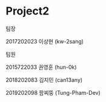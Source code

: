 # Project2


팀장

2017202023 이상현 (kw-2sang)

팀원

2015722033 권영훈 (hun-0k)

2018202083 김지민 (can13any)

2019202098 팜찌뚱 (Tung-Pham-Dev)
